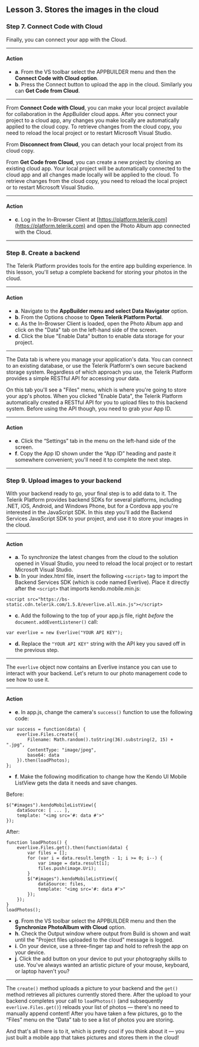 ## Lesson 3. Stores the images in the cloud

### Step 7. Connect Code with Cloud

Finally, you can connect your app with the Cloud.

<hr data-action="start" />

#### Action

* **a**. From the VS toolbar select the APPBUILDER menu and then the **Connect Code with Cloud option**.
* **b**. Press the Connect button to upload the app in the cloud. Similarly you can **Get Code from Cloud**.

<hr data-action="end" />

From **Connect Code with Cloud**, you can make your local project available for collaboration in the AppBuilder cloud apps. After you connect your project to a cloud app, any changes you make locally are automatically applied to the cloud copy. To retrieve changes from the cloud copy, you need to reload the local project or to restart Microsoft Visual Studio.

From **Disconnect from Cloud**, you can detach your local project from its cloud copy.

From **Get Code from Cloud**, you can create a new project by cloning an existing cloud app. Your local project will be automatically connected to the cloud app and all changes made locally will be applied to the cloud. To retrieve changes from the cloud copy, you need to reload the local project or to restart Microsoft Visual Studio.

<hr data-action="start" />

#### Action

* **c**. Log in the In-Browser Client at [https://platform.telerik.com](https://platform.telerik.com) and open the Photo Album app connected with the Cloud.

<hr data-action="end" />

### Step 8. Create a backend

The Telerik Platform provides tools for the entire app building experience. In this lesson, you'll setup a complete backend for storing your photos in the cloud.

<hr data-action="start" />

#### Action

* **a**. Navigate to the **AppBuilder menu and select Data Navigator** option.
* **b**. From the Options choose to **Open Telerik Platform Portal**.
* **c**. As the In-Browser Client is loaded, open the Photo Album app and click on the "Data" tab on the left-hand side of the screen.
* **d**. Click the blue "Enable Data" button to enable data storage for your project.

<hr data-action="end" />

The Data tab is where you manage your application's data. You can connect to an existing database, or use the Telerik Platform's own secure backend storage system. Regardless of which approach you use, the Telerik Platform provides a simple RESTful API for accessing your data.

On this tab you'll see a "Files" menu, which is where you're going to store your app's photos. When you clicked "Enable Data", the Telerik Platform automatically created a RESTful API for you to upload files to this backend system. Before using the API though, you need to grab your App ID.

<hr data-action="start" />

#### Action

* **e**. Click the “Settings” tab in the menu on the left-hand side of the screen.
* **f**. Copy the App ID shown under the “App ID” heading and paste it somewhere convenient; you'll need it to complete the next step.

<hr data-action="end" />

### Step 9. Upload images to your backend

With your backend ready to go, your final step is to add data to it. The Telerik Platform provides backend SDKs for several platforms, including .NET, iOS, Android, and Windows Phone, but for a Cordova app you're interested in the JavaScript SDK. In this step you'll add the Backend Services JavaScript SDK to your project, and use it to store your images in the cloud.

<hr data-action="start" />

#### Action

* **a**. To synchronize the latest changes from the cloud to the solution opened in Visual Studio, you need to reload the local project or to restart Microsoft Visual Studio.
* **b**. In your index.html file, insert the following `<script>` tag to import the Backend Services SDK (which is code named Everlive). Place it directly after the `<script>` that imports kendo.mobile.min.js:
```
<script src="https://bs-static.cdn.telerik.com/1.5.8/everlive.all.min.js"></script>
```
* **c**. Add the following to the top of your app.js file, right *before* the `document.addEventListener()` call:
```
var everlive = new Everlive("YOUR API KEY");
```
* **d.** Replace the `"YOUR API KEY"` string with the API key you saved off in the previous step.

<hr data-action="end" />

The `everlive` object now contains an Everlive instance you can use to interact with your backend. Let's return to our photo management code to see how to use it.

<hr data-action="start" />

#### Action

* **e**. In app.js, change the camera's `success()` function to use the following code:
```
var success = function(data) {
    everlive.Files.create({
        Filename: Math.random().toString(36).substring(2, 15) + ".jpg",
        ContentType: "image/jpeg",
        base64: data
    }).then(loadPhotos);
};
```
* **f**. Make the following modification to change how the Kendo UI Mobile ListView gets the data it needs and save changes.

Before:
```
$("#images").kendoMobileListView({
    dataSource: [ ... ],
    template: "<img src='#: data #'>"
});
```
After:
```
function loadPhotos() {
    everlive.Files.get().then(function(data) {
        var files = [];
        for (var i = data.result.length - 1; i >= 0; i--) {
            var image = data.result[i];
            files.push(image.Uri);
        }
        $("#images").kendoMobileListView({
            dataSource: files,
            template: "<img src='#: data #'>"
        });
    });
}
loadPhotos();
```

* **g**. From the VS toolbar select the APPBUILDER menu and then the **Synchronize PhotoAlbum with Cloud** option.
* **h**. Check the Output window where output from Build is shown and wait until the "Project files uploaded to the cloud" message is logged.
* **i**. On your device, use a three-finger tap and hold to refresh the app on your device.
* **j**. Click the add button on your device to put your photography skills to use. You've always wanted an artistic picture of your mouse, keyboard, or laptop haven't you?

<hr data-action="end" />

The `create()` method uploads a picture to your backend and the `get()` method retrieves all pictures currently stored there. After the upload to your backend completes your call to `loadPhotos()` (and subsequently `everlive.Files.get()`) reloads your list of photos — there's no need to manually append content! After you have taken a few pictures, go to the “Files” menu on the “Data” tab to see a list of photos you are storing.

And that's all there is to it, which is pretty cool if you think about it — you just built a mobile app that takes pictures and stores them in the cloud!
